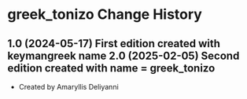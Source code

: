 greek_tonizo Change History
====================

1.0 (2024-05-17) First edition created with keymangreek name
2.0 (2025-02-05) Second edition created with name = greek_tonizo 
----------------
* Created by Amaryllis Deliyanni
